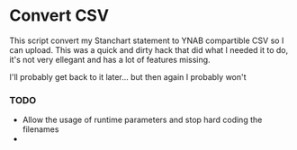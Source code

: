 # Convert CSV

This script convert my Stanchart statement to YNAB compartible CSV so I can upload.
This was a quick and dirty hack that did what I needed it to do, it's not very ellegant and has a lot of features missing.

I'll probably get back to it later... but then again I probably won't

### TODO
- Allow the usage of runtime parameters and stop hard coding the filenames
- 